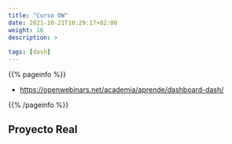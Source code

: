 ```yaml
---
title: "Curso OW"
date: 2021-10-21T10:29:17+02:00
weight: 16
description: >
  
tags: [dash]
---
```


{{% pageinfo %}}
* https://openwebinars.net/academia/aprende/dashboard-dash/
  
{{% /pageinfo %}}

## Proyecto Real

